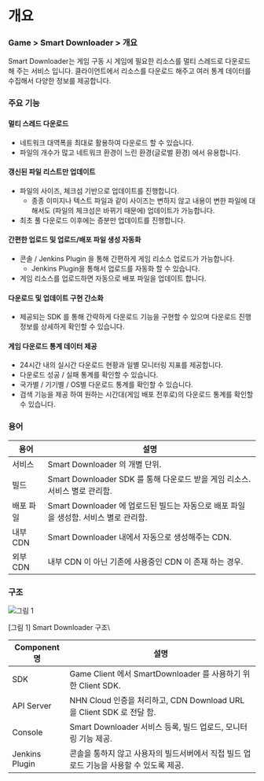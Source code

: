 # 개요

### Game > Smart Downloader > 개요

Smart Downloader는 게임 구동 시 게임에 필요한 리소스를 멀티 스레드로 다운로드 해 주는 서비스 입니다. 클라이언트에서 리소스를 다운로드 해주고 여러 통계 데이터를 수집해서 다양한 정보를 제공합니다.

### 주요 기능

#### 멀티 스레드 다운로드

* 네트워크 대역폭을 최대로 활용하여 다운로드 할 수 있습니다.
* 파일의 개수가 많고 네트워크 환경이 느린 환경(글로벌 환경) 에서 유용합니다.

#### 갱신된 파일 리스트만 업데이트

* 파일의 사이즈, 체크섬 기반으로 업데이트를 진행합니다.
  * 종종 이미지나 텍스트 파일과 같이 사이즈는 변하지 않고 내용이 변한 파일에 대해서도 (파일의 체크섬은 바뀌기 때문에) 업데이트가 가능합니다.
* 최초 풀 다운로드 이후에는 증분만 업데이트를 진행합니다.

#### 간편한 업로드 및 업로드/배포 파일 생성 자동화

* 콘솔 / Jenkins Plugin 을 통해 간편하게 게임 리소스 업로드가 가능합니다.
  * Jenkins Plugin을 통해서 업로드를 자동화 할 수 있습니다.
* 게임 리소스를 업로드하면 자동으로 배포 파일을 업데이트 합니다.

#### 다운로드 및 업데이트 구현 간소화

* 제공되는 SDK 를 통해 간략하게 다운로드 기능을 구현할 수 있으며 다운로드 진행정보를 상세하게 확인할 수 있습니다.

#### 게임 다운로드 통계 데이터 제공

* 24시간 내의 실시간 다운로드 현황과 일별 모니터링 지표를 제공합니다.
* 다운로드 성공 / 실패 통계를 확인할 수 있습니다.
* 국가별 / 기기별 / OS별 다운로드 통계를 확인할 수 있습니다.
* 검색 기능을 제공 하여 원하는 시간대(게임 배포 전후로)의 다운로드 통계를 확인할 수 있습니다.

### 용어

| 용어     | 설명                                                       |
| ------ | -------------------------------------------------------- |
| 서비스    | Smart Downloader 의 개별 단위.                                |
| 빌드     | Smart Downloader SDK 를 통해 다운로드 받을 게임 리소스. 서비스 별로 관리함.    |
| 배포 파일  | Smart Downloader 에 업로드된 빌드는 자동으로 배포 파일을 생성함. 서비스 별로 관리함. |
| 내부 CDN | Smart Downloader 내에서 자동으로 생성해주는 CDN.                     |
| 외부 CDN | 내부 CDN 이 아닌 기존에 사용중인 CDN 이 존재 하는 경우.                     |

### 구조

![그림 1](http://static.toastoven.net/prod\_smartdownloader/overview/smartdl\_overview\_structure.png)

\[그림 1] Smart Downloader 구조\


| Component 명    | 설명                                                        |
| -------------- | --------------------------------------------------------- |
| SDK            | Game Client 에서 SmartDownloader 를 사용하기 위한 Client SDK.      |
| API Server     | NHN Cloud 인증을 처리하고, CDN Download URL 을 Client SDK 로 전달 함. |
| Console        | Smart Downloader 서비스 등록, 빌드 업로드, 모니터링 기능 제공.              |
| Jenkins Plugin | 콘솔을 통하지 않고 사용자의 빌드서버에서 직접 빌드 업로드 기능을 사용할 수 있도록 제공.        |
